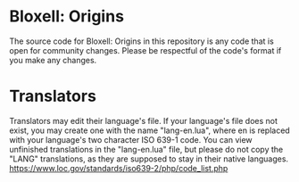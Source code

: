 # Bloxell: Origins
The source code for Bloxell: Origins in this repository is any code that is open for community changes. Please be respectful of the code's format if you make any changes.
# Translators
Translators may edit their language's file. If your language's file does not exist, you may create one with the name "lang-en.lua", where en is replaced with your language's two character ISO 639-1 code. You can view unfinished translations in the "lang-en.lua" file, but please do not copy the "LANG" translations, as they are supposed to stay in their native languages.
https://www.loc.gov/standards/iso639-2/php/code_list.php

